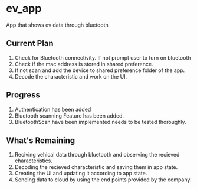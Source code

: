 # ev_app

App that shows ev data through bluetooth

## Current Plan
1. Check for Bluetooth connectivity. If not prompt user to turn on bluetooth
2. Check if the mac address is stored in shared preference.
3. If not scan and add the device to shared preference folder of the app.
4. Decode the characteristic and work on the UI.

## Progress
1. Authentication has been added
2. Bluetooth scanning Feature has been added.
3. BluetoothScan have been implemented needs to be tested thoroughly.

## What's Remaining
1. Reciving vehical data through bluetooth and observing the recieved characteristics.
3. Decoding the recieved characteristic and saving them in app state.
4. Creating the UI and updating it according to app state.
5. Sending data to cloud by using the end points provided by the company.


